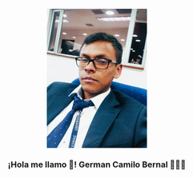 <p align="center" width="300">
   <img align="center" width="200" src="assets/img/camilo.jpg" />
   <h3 align="center">¡Hola me llamo 👋! German Camilo Bernal 👨🏻‍💻</h3>
</p>
